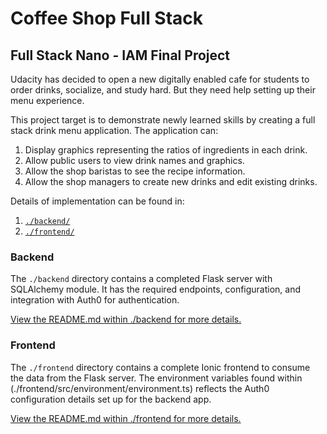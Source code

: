 # Coffee Shop Full Stack

## Full Stack Nano - IAM Final Project

Udacity has decided to open a new digitally enabled cafe for students to order drinks, socialize, and study hard. But they need help setting up their menu experience.

This project target is to demonstrate newly learned skills by creating a full stack drink menu application. The application can:

1. Display graphics representing the ratios of ingredients in each drink.
2. Allow public users to view drink names and graphics.
3. Allow the shop baristas to see the recipe information.
4. Allow the shop managers to create new drinks and edit existing drinks.

Details of implementation can be found in:

1. [`./backend/`](./backend/README.md)
2. [`./frontend/`](./frontend/README.md)

### Backend

The `./backend` directory contains a completed Flask server with SQLAlchemy module. It has the required endpoints, configuration, and integration with Auth0 for authentication.

[View the README.md within ./backend for more details.](./backend/README.md)

### Frontend

The `./frontend` directory contains a complete Ionic frontend to consume the data from the Flask server. The environment variables found within (./frontend/src/environment/environment.ts) reflects the Auth0 configuration details set up for the backend app.

[View the README.md within ./frontend for more details.](./frontend/README.md)
